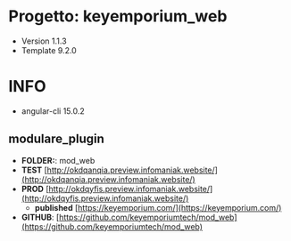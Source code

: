 # Progetto: keyemporium_web

- Version 1.1.3
- Template 9.2.0

# INFO

- angular-cli 15.0.2

## modulare_plugin

- **FOLDER:**: mod_web
- **TEST** [http://okdqanqia.preview.infomaniak.website/](http://okdqanqia.preview.infomaniak.website/)
- **PROD** [http://okdqyfis.preview.infomaniak.website/](http://okdqyfis.preview.infomaniak.website/)
  - **published** [https://keyemporium.com/](https://keyemporium.com/)
- **GITHUB**: [https://github.com/keyemporiumtech/mod_web](https://github.com/keyemporiumtech/mod_web)
